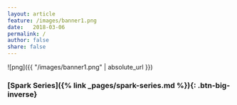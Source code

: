 ```yaml
---
layout: article
feature: /images/banner1.png
date:   2018-03-06
permalink: /
author: false
share: false
---
```


![png]({{ "/images/banner1.png" | absolute_url }})

### [Spark Series]({% link _pages/spark-series.md %}){: .btn-big-inverse}


